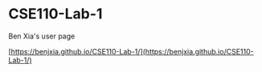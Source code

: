 # CSE110-Lab-1

Ben Xia's user page

[https://benjxia.github.io/CSE110-Lab-1/](https://benjxia.github.io/CSE110-Lab-1/)
